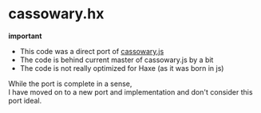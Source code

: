 cassowary.hx
============

**important**

- This code was a direct port of [cassowary.js](https://github.com/slightlyoff/cassowary.js/) 
- The code is behind current master of cassowary.js by a bit
- The code is not really optimized for Haxe (as it was born in js)

While the port is complete in a sense,    
I have moved on to a new port and implementation and don't consider this port ideal.

